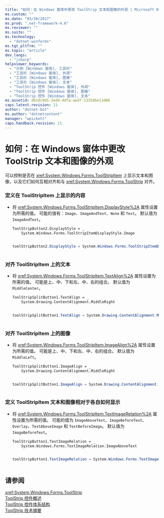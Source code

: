 ```yaml
---
title: "如何：在 Windows 窗体中更改 ToolStrip 文本和图像的外观 | Microsoft Docs"
ms.custom: ""
ms.date: "03/30/2017"
ms.prod: ".net-framework-4.6"
ms.reviewer: ""
ms.suite: ""
ms.technology: 
  - "dotnet-winforms"
ms.tgt_pltfrm: ""
ms.topic: "article"
dev_langs: 
  - "jsharp"
helpviewer_keywords: 
  - "示例 [Windows 窗体], 工具栏"
  - "工具栏 [Windows 窗体], 外观"
  - "工具栏 [Windows 窗体], 图像"
  - "工具栏 [Windows 窗体], 文本"
  - "ToolStrip 控件 [Windows 窗体], 外观"
  - "ToolStrip 控件 [Windows 窗体], 图像"
  - "ToolStrip 控件 [Windows 窗体], 文本"
ms.assetid: d62dc9d1-2edd-4dfa-aed7-1335d6e13d86
caps.latest.revision: 11
author: "dotnet-bot"
ms.author: "dotnetcontent"
manager: "wpickett"
caps.handback.revision: 11
---
```

# 如何：在 Windows 窗体中更改 ToolStrip 文本和图像的外观
可以控制是否在 <xref:System.Windows.Forms.ToolStripItem> 上显示文本和图像，以及它们如何互相对齐和与 <xref:System.Windows.Forms.ToolStrip> 对齐。  
  
### 定义在 ToolStripItem 上显示的内容  
  
-   将 <xref:System.Windows.Forms.ToolStripItem.DisplayStyle%2A> 属性设置为所需的值。  可能的值有：`Image`、`ImageAndText`、`None` 和 `Text`。  默认值为 `ImageAndText`。  
  
    ```vb  
    ToolStripButton2.DisplayStyle = _  
        System.Windows.Forms.ToolStripItemDisplayStyle.Image  
  
    ```  
  
    ```csharp  
    toolStripButton2.DisplayStyle = System.Windows.Forms.ToolStripItemDisplayStyle.Image;  
  
    ```  
  
### 对齐 ToolStripItem 上的文本  
  
-   将 <xref:System.Windows.Forms.ToolStripItem.TextAlign%2A> 属性设置为所需的值。  可能是上、中、下和左、中、右的组合。  默认值为 `MiddleCenter`。  
  
    ```vb  
    ToolStripSplitButton1.TextAlign = _  
        System.Drawing.ContentAlignment.MiddleRight  
  
    ```  
  
    ```csharp  
    toolStripSplitButton1.TextAlign = System.Drawing.ContentAlignment.MiddleRight;  
  
    ```  
  
### 对齐 ToolStripItem 上的图像  
  
-   将 <xref:System.Windows.Forms.ToolStripItem.ImageAlign%2A> 属性设置为所需的值。  可能是上、中、下和左、中、右的组合。  默认值为 `MiddleLeft`。  
  
    ```vb  
    ToolStripSplitButton1.ImageAlign = _  
        System.Drawing.ContentAlignment.MiddleRight  
  
    ```  
  
    ```csharp  
    toolStripSplitButton1.ImageAlign = System.Drawing.ContentAlignment.MiddleRight;  
  
    ```  
  
### 定义 ToolStripItem 文本和图像相对于各自如何显示  
  
-   将 <xref:System.Windows.Forms.ToolStripItem.TextImageRelation%2A> 属性设置为所需的值。  可能的值为 `ImageAboveText`、`ImageBeforeText`、`Overlay`、`TextAboveImage` 和 `TextBeforeImage`。  默认值为 `ImageBeforeText`。  
  
    ```vb  
    ToolStripButton1.TextImageRelation = _  
        System.Windows.Forms.TextImageRelation.ImageAboveText  
  
    ```  
  
    ```csharp  
    toolStripButton1.TextImageRelation = System.Windows.Forms.TextImageRelation.ImageAboveText;  
  
    ```  
  
## 请参阅  
 <xref:System.Windows.Forms.ToolStrip>   
 [ToolStrip 控件概述](../../../../docs/framework/winforms/controls/toolstrip-control-overview-windows-forms.md)   
 [ToolStrip 控件体系结构](../../../../docs/framework/winforms/controls/toolstrip-control-architecture.md)   
 [ToolStrip 技术摘要](../../../../docs/framework/winforms/controls/toolstrip-technology-summary.md)